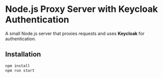 # Node.js Proxy Server with Keycloak Authentication

A small Node.js server that proxies requests and uses **Keycloak** for authentication.

## Installation

```bash
npm install
npm run start

